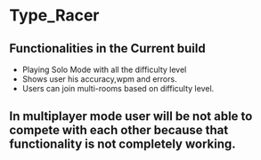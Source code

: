 # Type_Racer

## Functionalities in the Current build

- Playing Solo Mode with all the difficulty level
- Shows user his accuracy,wpm and errors.
- Users can join multi-rooms based on difficulty level.

## In multiplayer mode user will be not able to compete with each other because that functionality is not completely working.
